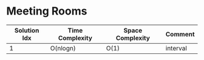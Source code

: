 # Meeting Rooms

| Solution Idx | Time Complexity | Space Complexity | Comment  |
| ------------ | --------------- | ---------------- | -------- |
| 1            | O(nlogn)        | O(1)             | interval |
